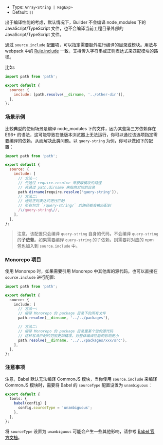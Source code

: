 - Type: `Array<string | RegExp>`
- Default: `[]`

出于编译性能的考虑，默认情况下，Builder 不会编译 node_modules 下的 JavaScript/TypeScript 文件，也不会编译当前工程目录外部的 JavaScript/TypeScript 文件。

通过 `source.include` 配置项，可以指定需要额外进行编译的目录或模块。用法与 webpack 中的 [Rule.include](https://webpack.js.org/configuration/module/#ruleinclude) 一致，支持传入字符串或正则表达式来匹配模块的路径。

比如:

```js
import path from 'path';

export default {
  source: {
    include: [path.resolve(__dirname, '../other-dir')],
  },
};
```

### 场景示例

比较典型的使用场景是编译 node_modules 下的文件，因为某些第三方依赖存在 ES6+ 的语法，这可能导致在低版本浏览器上无法运行，你可以通过该选项指定需要编译的依赖，从而解决此类问题。以 `query-string` 为例，你可以做如下的配置：

```js
import path from 'path';

export default {
  source: {
    include: [
      // 方法一:
      // 先通过 require.resolve 来获取模块的路径
      // 再通过 path.dirname 来指向对应的目录
      path.dirname(require.resolve('query-string')),
      // 方法二:
      // 通过正则表达式进行匹配
      // 所有包含 `/query-string/` 的路径都会被匹配到
      /\/query-string\//,
    ],
  },
};
```

> 注意，该配置只会编译 `query-string` 自身的代码，不会编译 `query-string` 的**子依赖**。如果需要编译 `query-string` 的子依赖，则需要将对应的 npm 包也加入到 `source.include` 中。

### Monorepo 项目

使用 Monorepo 时，如果需要引用 Monorepo 中其他库的源代码，也可以直接在 `source.include` 进行配置:

```ts
import path from 'path';

export default {
  source: {
    include: [
      // 方法一:
      // 编译 Monorepo 的 package 目录下的所有文件
      path.resolve(__dirname, '../../packages'),

      // 方法二:
      // 编译 Monorepo 的 package 目录里某个包的源代码
      // 这种写法匹配的范围更加精准，对整体编译性能的影响更小
      path.resolve(__dirname, '../../packages/xxx/src'),
    ],
  },
};
```

### 注意事项

注意，Babel 默认无法编译 CommonJS 模块，当你使用 `source.include` 来编译 CommonJS 模块时，需要将 Babel 的 `sourceType` 配置设置为 `unambiguous`：

```ts
export default {
  tools: {
    babel(config) {
      config.sourceType = 'unambiguous';
    },
  },
};
```

将 `sourceType` 设置为 `unambiguous` 可能会产生一些其他影响，请参考 [Babel 官方文档](https://babeljs.io/docs/en/options#sourcetype)。
